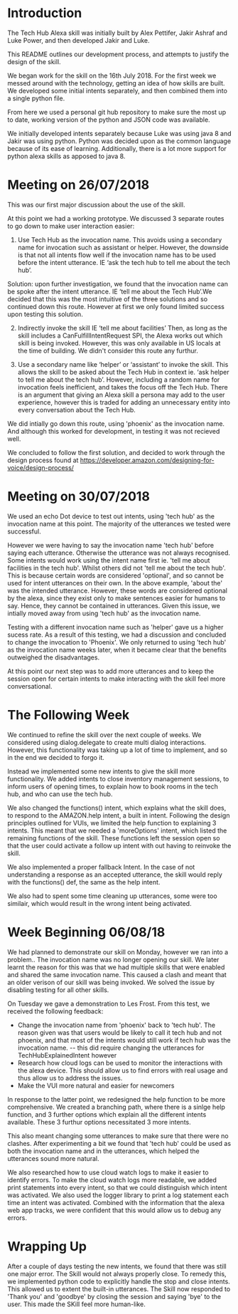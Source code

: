 # Introduction

The Tech Hub Alexa skill was initially built by Alex Pettifer, Jakir Ashraf and Luke Power, 
and then developed Jakir and Luke. 

This README outlines our development process, and attempts to justify the design of the skill. 

We began work for the skill on the 16th July 2018. For the first week we messed around with the technology, getting an idea of how skills are built. We developed some initial intents separately, and then combined them into a single python file. 

From here we used a personal git hub repository to make sure the most up to date, working version of the python and JSON code was available.

We initially developed intents separately because Luke was using java 8 and Jakir was using python. Python was decided upon as the common language because of its ease of learning. Additionally, there is a lot more support for python alexa skills as apposed to java 8.


# Meeting on 26/07/2018

This was our first major discussion about the use of the skill.

At this point we had a working prototype. We discussed 3 separate routes to go down to make user interaction easier:


1)	Use Tech Hub as the invocation name. This avoids using a secondary name for invocation such as assistant or helper. However, the downside is that not all intents flow well if the invocation name has to be used before the intent utterance. IE ‘ask the tech hub to tell me about the tech hub’.

Solution: upon further investigation, we found that the invocation name can be spoke after the intent utterance. IE ‘tell me about the Tech Hub’.We decided that this was the most intuitive of the three solutions and so continued down this route. However at first we only found limited success upon testing this solution. 

2)	Indirectly invoke the skill IE ‘tell me about facilities’ Then, as long as the skill includes a CanFulfillIntentRequest SPI, the Alexa works out which skill is being invoked. However, this was only available in US locals at the time of building. We didn't consider this route any furthur.  


3)	Use a secondary name like ‘helper’ or ‘assistant’ to invoke the skill. This allows the skill to be asked about the Tech Hub in context ie. ‘ask helper to tell me about the tech hub’. However, including a random name for invocation feels inefficient, and takes the focus off the Tech Hub. There is an argument that giving an Alexa skill a persona may add to the user experience, however this is traded for adding an unnecessary entity into every conversation about the Tech Hub.

We did intially go down this route, using 'phoenix' as the invocation name. And although this worked for development, in testing it was not recieved well. 

We concluded to follow the first solution, and decided to work through the design process found at https://developer.amazon.com/designing-for-voice/design-process/


# Meeting on 30/07/2018

We used an echo Dot device to test out intents, using 'tech hub' as the invocation name at this point. The majority of the utterances we tested were successful.

However we were having to say the invocation name 'tech hub' before saying each utterance. Otherwise the utterance was not always recognised. Some intents would work using the intent name first ie. 'tell me about facilities in the tech hub'. Whilst others did not 'tell me about the tech hub'. This is because certain words are considered 'optional', and so cannot be used for intent utterances on their own. In the above example, 'about the' was the intended utterance. However, these words are considered optional by the alexa, since they exist only to make sentences easier for humans to say. Hence, they cannot be contained in utterances. Given this issue, we intially moved away from using 'tech hub' as the invocation name.

Testing with a different invocation name such as 'helper' gave us a higher sucess rate. As a result of this testing, we had a discussion and concluded to change the invocation to 'Phoenix'. We only returned to using 'tech hub' as the invocation name weeks later, when it became clear that the benefits outweighed the disadvantages.

At this point our next step was to add more utterances and to keep the session open for certain intents to make interacting with the skill feel more conversational.

# The Following Week

We continued to refine the skill over the next couple of weeks. We considered using dialog.delegate to create multi dialog interactions. However, this functionality was taking up a lot of time to implement, and so in the end we decided to forgo it.

Instead we implemented some new intents to give the skill more functionality. We added intents to close inventory management sessions, to inform users of opening times, to explain how to book rooms in the tech hub, and who can use the tech hub.

We also changed the functions() intent, which explains what the skill does, to respond to the AMAZON.help intent, a built in intent. Following the design principles outlined for VUIs, we limited the help function to explaining 3 intents. This meant that we needed a 'moreOptions' intent, which listed the remaining functions of the skill. These functions left the session open so that the user could activate a follow up intent with out having to reinvoke the skill. 

We also implemented a proper fallback Intent. In the case of not understanding a response as an accepted utterance, the skill would reply with the functions() def, the same as the help intent. 

We also had to spent some time cleaning up utterances, some were too similair, which would result in the wrong intent being activated.

# Week Beginning 06/08/18

We had planned to demonstrate our skill on Monday, however we ran into a problem.. The invocation name was no longer opening our skill. We later learnt the reason for this was that we had multiple skills that were enabled and shared the same invocation name. This caused a clash and meant that an older verison of our skill was being invoked. We solved the issue by disabling testing for all other skills.

On Tuesday we gave a demonstration to Les Frost. From this test, we received the following feedback:

- Change the invocation name from 'phoenix' back to 'tech hub'. The reason given was that users would be likely to call it tech hub and not phoenix, and that most of the intents would still work if tech hub was the invocation name.
-- this did require changing the utterances for TechHubExplainedIntent however
- Research how cloud logs can be used to monitor the interactions with the alexa device. This should allow us to find errors with real usage and thus allow us to address the issues.
- Make the VUI more natural and easier for newcomers

In response to the latter point, we redesigned the help function to be more comprehensive. We created a branching path, where there is a sinlge help function, and 3 further options which explain all the different intents available. These 3 furthur options necessitated 3 more intents. 

This also meant changing some utterances to make sure that there were no clashes. After experimenting a bit we found that 'tech hub' could be used as both the invocation name and in the utterances, which helped the utterances sound more natural.

We also researched how to use cloud watch logs to make it easier to identify errors. To make the cloud watch logs more readable, we added print statements into every intent, so that we could distinguish which intent was activated. We also used the logger library to print a log statement each time an intent was activated. Combined with the information that the alexa web app tracks, we were confident that this would allow us to debug any errors.

# Wrapping Up

After a couple of days testing the new intents, we found that there was still one major error. The Skill would not always properly close. To remedy this, we implemented python code to explicitly handle the stop and close intents. This allowed us to extent the built-in utterances. The Skill now responded to 'Thank you' and 'goodbye' by closing the session and saying 'bye' to the user. This made the SKill feel more human-like.



